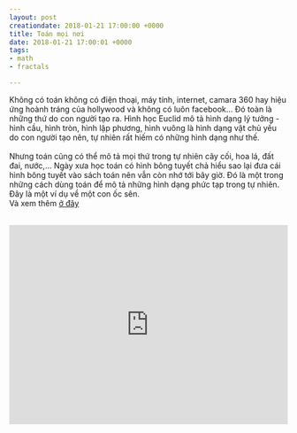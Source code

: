 ```yaml
---
layout: post
creationdate: 2018-01-21 17:00:00 +0000
title: Toán mọi nơi
date: 2018-01-21 17:00:01 +0000
tags:
- math
- fractals

---
```

Không có toán không có điện thoại, máy tính, internet, camara 360 hay hiệu ứng hoành tráng của hollywood và không có luôn facebook... Đó toàn là những thứ do con người tạo ra. Hình học Euclid mô tả hình dạng lý tưởng - hình cầu, hình tròn, hình lập phương, hình vuông là hình dạng vật chủ yếu do con người tạo nên, tự nhiên rất hiếm có những hình dạng như thế.
<br/><br/>
Nhưng toán cũng có thể mô tả mọi thứ trong tự nhiên cây cối, hoa lá, đất đai, nước,... Ngày xưa học toán có hình bông tuyết chả hiểu sao lại đưa cái hình bông tuyết vào sách toán nên vẫn còn nhớ tới bây giờ. Đó là một trong những cách dùng toán để mô tả những hình dạng phức tạp trong tự nhiên. Đây là một ví dụ về một con ốc sên.
<br/>
Và xem thêm [ở đây](http://iquilezles.org/www/articles/raymarchingdf/raymarchingdf.htm)
<br/><br/>
<iframe style="margin:auto; display:block ;max-width:100%;  min-height: 360px;
" width="640" src="https://www.youtube.com/embed/XuSnLbB1j6E" frameborder="0" allow="autoplay; encrypted-media" allowfullscreen></iframe>